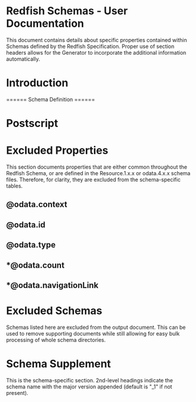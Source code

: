 # Redfish Schemas - User Documentation

This document contains details about specific properties contained within Schemas defined by the Redfish Specification.  Proper use of section headers allows for the Generator to incorporate the additional information automatically.


# Introduction

====== Schema Definition ======

# Postscript

# Excluded Properties

This section documents properties that are either common throughout the Redfish Schema, or are defined in the Resource.1.x.x or odata.4.x.x schema files.  Therefore, for clarity, they are excluded from the schema-specific tables.

## @odata.context

## @odata.id

## @odata.type

## *@odata.count

## *@odata.navigationLink

# Excluded Schemas

Schemas listed here are excluded from the output document.  This can be used to remove supporting documents while still allowing for easy bulk processing of whole schema directories.

# Schema Supplement

This is the schema-specific section.  2nd-level headings indicate the schema name with the major version appended (default is "_1" if not present).

